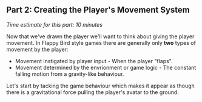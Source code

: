## Part 2: Creating the Player's Movement System  
*Time estimate for this part: 10 minutes*

Now that we've drawn the player we'll want to think about giving the player movement. In Flappy Bird style games there are generally only **two** types of movement by the player:

*   Movement instigated by player input - When the player "flaps".
*   Movement determined by the envrionment or game logic - The constant falling motion from a gravity-like behaviour.

Let's start by tacking the game behaviour which makes it appear as though there is a gravitational force pulling the player's avatar to the ground.
